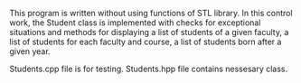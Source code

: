 This program is written without using functions of STL library. In this control work, the Student class is implemented with checks for exceptional situations and methods for displaying a list of students of a given faculty, a list of students for each faculty and course, a list of students born after a given year.

Students.cpp file is for testing.
Students.hpp file contains nessesary class.
